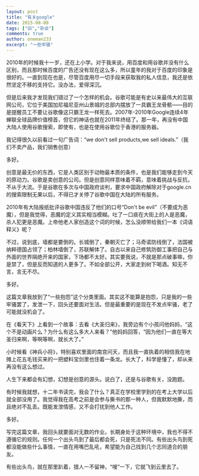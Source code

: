 ```yaml
---
layout: post
title: "有关google"
date: 2015-08-08
tags: ["旧","杂谈"]
comments: true
author: oneman233
excerpt: "一些牢骚"
---
```


2010年的时候我十一岁，还在上小学。对于我来说，用百度和用谷歌并没有什么区别，而且那时候百度的广告还没有现在这么多，所以童年的我对于百度的印象是很好的。一直到现在也是，尽管百度用尽一切手段来获取我的私人信息，我还是依然坚定不移的支持它。没办法，爱得深沉。

但是后来我才发现我们错过了一个怎样的机会。谷歌可能是有史以来最伟大的互联网公司，它位于美国加尼福尼亚州山景城的总部内摆放了一具霸王龙骨骸——目的是提醒员工不要让谷歌像这只霸王龙一样死去。2007年-2010年Google连续4年蝉联全球品牌价值榜首，但它的神话也就在2011年终结了。那一年，再没有中国大陆人使用谷歌搜索，即使有，也是在使用谷歌位于香港的服务器。

我记得很久以前看过一句广告词：“we don't sell products,we sell ideals.”（我们不卖产品，我们销售创意）

多好。

创意是最无价的东西，它是人类区别于动物最本质的条件，也是我们能够走到今天的原动力。谷歌是卖创意的公司。但是创意同样意味着不羁，意味着挑战与反抗，不从于大流。于是谷歌在多次与中国政府谈判，要求中国政府解除对于google.cn的搜索限制无果以后，不得已才关停了谷歌中国在大陆的所有服务。

2010年有大陆报纸批评谷歌中国违反了他们的口号“Don't be evil”（不要成为恶魔），但是我觉得，恶魔的定义其实相当模糊。吐了一口痰在大街上的人是恶魔，杀人犯更是恶魔。上帝他老人家创造这个词的时候，怎么没顺带给我们一本《词语释义》呢？

不过，说到底，墙都是要倒的。长城倒了，秦朝灭亡了；马奇诺防线倒了，法国被纳粹德国占领了；柏林墙倒了，苏联解体了。自古以来自己修筑防御工事把自己与外面的世界隔绝开来的国家，下场都不太好。其实要我说，不就是那点破事嘛，你是禁了，但是反而知道的人更多了。不如全部公开，大家走到树下喝酒。知无不言，言无不尽。

多好。

这篇文章我放到了“一些抱怨”这个分类里面。其实这不能算是抱怨，只是我的一些牢骚罢了，发泄一下，回头还要面对生活。但是最重要的是现在不发点牢骚，老了可能就没机会了。

在《看天下》上看到一个故事：去看《大圣归来》，我旁边有个小孩问他妈妈，“这个不是动画片么？为什么有这么多大人来看？”他妈妈回答，“因为他们一直在等大圣归来啊，等啊等啊，就长大了。”

小时候看《神兵小将》，特别喜欢里面的南宫问天，而且我一直执着的相信我在地摊上花五毛钱买来的一把塑料宝剑里也住着一条龙。长大了，科学是懂了，却从来再没有这么想过。

人生下来都会有幻想，幻想是创意的源头。说白了，还是与谷歌有关，没跑题。

有时候我就想，十二年书读完，我会了什么？真正在学校里学到的在考上大学以后就全部没用了。我觉得我在高考之前是会参与撕书的那一种人，但我默默地撕，而且绝对不乱丢。既能发泄情感，又不会打扰到他人工作。

多好。

写完这篇文章，我回头就要面对无数的作业。长期身处于这种环境中，我也不得不遵循它的规则。任何一个出头鸟到了最后都会死，只是死法不同。有些出头鸟到死都没能做些什么事情，一直在用嘴巴乱吼，希望能为自己找到几个志同道合的朋友。

有些出头鸟，就在那里趴着，猎人一不留神，“嗖”一下，它就飞到云里去了。